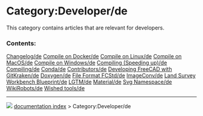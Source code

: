 # Category:Developer/de
This category contains articles that are relevant for developers.

### Contents:

    
  [Changelog/de](Changelog/de.md)                                                   [Compile on Docker/de](Compile_on_Docker/de.md)                               [Compile on Linux/de](Compile_on_Linux/de.md)
  [Compile on MacOS/de](Compile_on_MacOS/de.md)                                     [Compile on Windows/de](Compile_on_Windows/de.md)                             [Compiling (Speeding up)/de](Compiling_(Speeding_up)/de.md)
  [Compiling/de](Compiling/de.md)                                                   [Conda/de](Conda/de.md)                                                       [Contributors/de](Contributors/de.md)
  [Developing FreeCAD with GitKraken/de](Developing_FreeCAD_with_GitKraken/de.md)   [Doxygen/de](Doxygen/de.md)                                                   [File Format FCStd/de](File_Format_FCStd/de.md)
  [ImageConv/de](ImageConv/de.md)                                                   [Land Survey Workbench Blueprint/de](Land_Survey_Workbench_Blueprint/de.md)   [LGTM/de](LGTM/de.md)
  [Material/de](Material/de.md)                                                     [Svg Namespace/de](Svg_Namespace/de.md)                                       [WikiRobots/de](WikiRobots/de.md)
  [Wished tools/de](Wished_tools/de.md)



---
![](images/Right_arrow.png) [documentation index](../README.md) > Category:Developer/de
